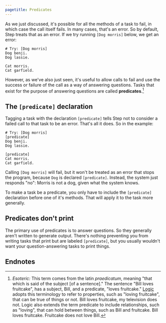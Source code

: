 ```yaml
---
pagetitle: Predicates
---
```

As we just discussed, it's possible for all the methods of a task to fail, in which case the call itself fails.  In many cases, that's an error.  So by default, Step treats that as an error.  If we try running `[Dog morris]` below, we get an error:
```Step
# Try: [Dog morris]
Dog benji.
Dog lassie.

Cat morris.
Cat garfield.
```
  However, as we've also just seen, it's useful to allow calls to fail and use the success or failure of the call as a way of answering questions.  Tasks that exist for the purpose of answering questions are called **predicates**.[^1]  

## The `[predicate]` declaration
Tagging a task with the declaration `[predicate]` tells Step not to consider a failed call to that task to be an error.  That's all it does.  So in the example:
```Step
# Try: [Dog morris]
[predicate]
Dog benji.
Dog lassie.

[predicate]
Cat morris.
Cat garfield.
```
Calling `[Dog morris]` will fail, but it won't be treated as an error that stops the program, because `Dog` is declared `[predicate]`.  Instead, the system just responds "no": Morris is not a dog, given what the system knows.

To make a task be a predicate, you only have to include the `[predicate]` declaration before one of it's methods. That will apply it to the task more generally.

## Predicates don't print

The primary use of predicates is to answer questions.  So they generally aren't written to generate output.  There's nothing preventing you from writing tasks that print but are labeled `[predicate]`, but you usually wouldn't want your question-answering tasks to print things.

## Endnotes

[^1]: *Esoteric:* This term comes from the latin *praedicatum*, meaning "that which is said of the subject [of a sentence]." The sentence "Bill loves fruitcake", has a subject, Bill, and a predicate, "loves fruitcake."  [Logic](logic) adopts this terminology to refer to properties, such as "loving fruitcake", that can be true of things or not.  Bill loves fruitcake, my television does not.  Logic also extends the term predicate to include relationships, such as "loving", that can hold between things, such as Bill and fruitcake.  Bill loves fruitcake.  Fruitcake does not love Bill.
